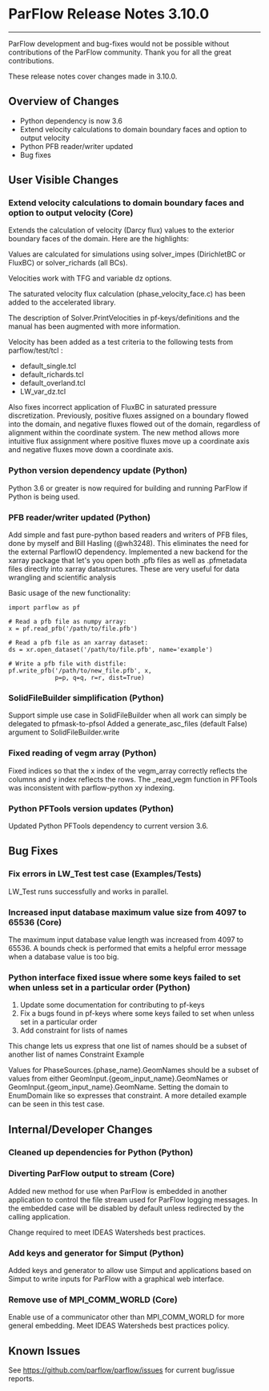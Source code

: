 # ParFlow Release Notes 3.10.0
-----------------------------

ParFlow development and bug-fixes would not be possible without
contributions of the ParFlow community.  Thank you for all the great
contributions.

These release notes cover changes made in 3.10.0.

## Overview of Changes

* Python dependency is now 3.6
* Extend velocity calculations to domain boundary faces and option to output velocity
* Python PFB reader/writer updated
* Bug fixes

## User Visible Changes

### Extend velocity calculations to domain boundary faces and option to output velocity (Core)

Extends the calculation of velocity (Darcy flux) values to the exterior boundary faces of the domain. Here are the highlights:

Values are calculated for simulations using solver_impes (DirichletBC or FluxBC) or solver_richards (all BCs).

Velocities work with TFG and variable dz options.

The saturated velocity flux calculation (phase_velocity_face.c) has been added to the accelerated library.

The description of Solver.PrintVelocities in pf-keys/definitions and the manual has been augmented with more information.

Velocity has been added as a test criteria to the following tests from parflow/test/tcl :

- default_single.tcl
- default_richards.tcl
- default_overland.tcl
- LW_var_dz.tcl

Also fixes incorrect application of FluxBC in saturated pressure discretization. Previously,
positive fluxes assigned on a boundary flowed into the domain, and negative fluxes flowed
out of the domain, regardless of alignment within the coordinate system. The new method
allows more intuitive flux assignment where positive fluxes move up a coordinate axis and
negative fluxes move down a coordinate axis.

### Python version dependency update (Python)

Python 3.6 or greater is now required for building and running ParFlow if Python is being used.

### PFB reader/writer updated (Python)

Add simple and fast pure-python based readers and writers of PFB files, done by myself and Bill Hasling (@wh3248). This eliminates the need for the external ParflowIO dependency. Implemented a new backend for the xarray package that let's you open both .pfb files as well as .pfmetadata files directly into xarray datastructures. These are very useful for data wrangling and scientific analysis

Basic usage of the new functionality:

```
import parflow as pf

# Read a pfb file as numpy array:
x = pf.read_pfb('/path/to/file.pfb')

# Read a pfb file as an xarray dataset:
ds = xr.open_dataset('/path/to/file.pfb', name='example')

# Write a pfb file with distfile:
pf.write_pfb('/path/to/new_file.pfb', x, 
             p=p, q=q, r=r, dist=True)
```

### SolidFileBuilder simplification (Python)

Support simple use case in SolidFileBuilder when all work can simply be delegated to pfmask-to-pfsol
Added a generate_asc_files (default False) argument to SolidFileBuilder.write 

### Fixed reading of vegm array (Python)

Fixed indices so that the x index of the vegm_array correctly reflects the columns and y index reflects the rows. The _read_vegm function in PFTools was inconsistent with parflow-python xy indexing.

### Python PFTools version updates (Python)

Updated Python PFTools dependency to current version 3.6.

## Bug Fixes

### Fix errors in LW_Test test case (Examples/Tests)

LW_Test runs successfully and works in parallel.

### Increased input database maximum value size from 4097 to 65536 (Core)

The maximum input database value length was increased from 4097 to 65536. A bounds check is performed that emits a helpful error message when a database value is too big.

### Python interface fixed issue where some keys failed to set when unless set in a particular order (Python)

1) Update some documentation for contributing to pf-keys
2) Fix a bugs found in pf-keys where some keys failed to set when unless set in a particular order
3) Add constraint for lists of names

This change lets us express that one list of names should be a subset of another list of names
Constraint Example

Values for PhaseSources.{phase_name}.GeomNames should be a subset of values from either GeomInput.{geom_input_name}.GeomNames or GeomInput.{geom_input_name}.GeomName. Setting the domain to EnumDomain like so expresses that constraint. A more detailed example can be seen in this test case.

## Internal/Developer Changes

### Cleaned up dependencies for Python (Python)

### Diverting ParFlow output to stream (Core)

Added new method for use when ParFlow is embedded in another application to control the file stream used for ParFlow logging messages. In the embedded case will be disabled by default unless redirected by the calling application.

Change required to meet IDEAS Watersheds best practices.

###  Add keys and generator for Simput (Python)

Added keys and generator to allow use Simput and applications based on Simput to write inputs for ParFlow with a graphical web interface.

### Remove use of MPI_COMM_WORLD (Core)

Enable use of a communicator other than MPI_COMM_WORLD for more general embedding.
Meet IDEAS Watersheds best practices policy.

## Known Issues

See https://github.com/parflow/parflow/issues for current bug/issue reports.
